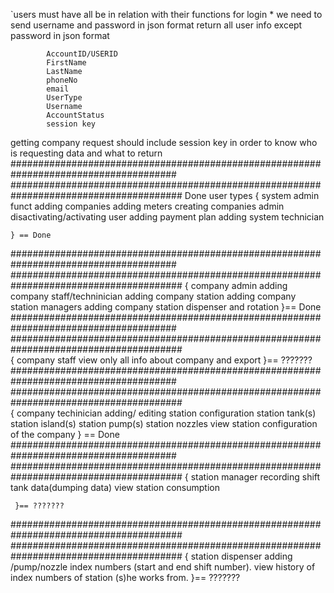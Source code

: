 `users must have all be in relation with their functions
for login
    * we need to send username and password in json format
    return
        all user info except password in json format

            AccountID/USERID
            FirstName
            LastName
            phoneNo
            email
            UserType
            Username
            AccountStatus
            session key
getting company
 request should include session key in order to know who is requesting data and what to return
######################################################################################
#######################################################################################
Done
user types
   { system admin
       funct
         adding companies
         adding meters
         creating companies admin
         disactivating/activating user
         adding payment plan
         adding system technician
         
    } == Done
######################################################################################
#######################################################################################
   { company admin
        adding company staff/techninician
        adding company station
        adding company station managers
        adding company station dispenser and rotation
   }== Done
######################################################################################
#######################################################################################      
      {
       company staff
          view only all info about company and export
       }== ???????
######################################################################################
#######################################################################################         
     {
        company techinician
           adding/ editing station configuration
                     station tank(s)
                     station island(s)
                     station pump(s)
                     station nozzles
          view station configuration of the company
     } == Done
######################################################################################
#######################################################################################
     {
       station manager
          recording shift tank data(dumping data)
          view station consumption

     }== ???????

#######################################################################################
#######################################################################################
 {
    station dispenser
        adding /pump/nozzle index numbers (start and end shift number).
        view history of index numbers of station (s)he works from.
}== ???????